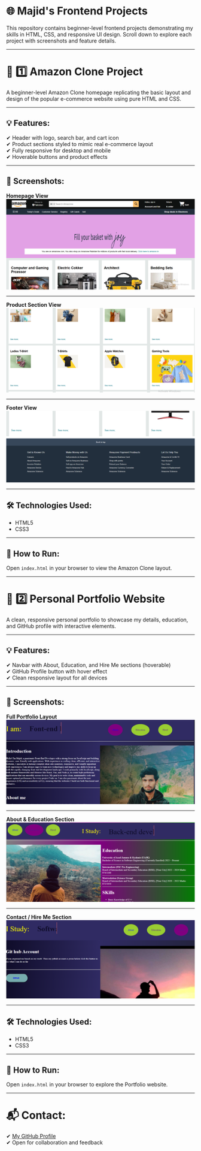 # 🌐 Majid's Frontend Projects

This repository contains beginner-level frontend projects demonstrating my skills in HTML, CSS, and responsive UI design. Scroll down to explore each project with screenshots and feature details.

---

# 🛒 1️⃣ Amazon Clone Project

A beginner-level Amazon Clone homepage replicating the basic layout and design of the popular e-commerce website using pure HTML and CSS.

---

## 💡 Features:

✔ Header with logo, search bar, and cart icon  
✔ Product sections styled to mimic real e-commerce layout  
✔ Fully responsive for desktop and mobile  
✔ Hoverable buttons and product effects  

---

## 📸 Screenshots:

**Homepage View**  
![Amazon Screenshot 1](./Images/Amazone1.png)

---

**Product Section View**  
![Amazon Screenshot 2](./Images/Amazone2.png)

---

**Footer View**  
![Amazon Screenshot 3](./Images/Amazone3.png)

---

## 🛠 Technologies Used:

- HTML5  
- CSS3  

---

## 🚀 How to Run:

Open `index.html` in your browser to view the Amazon Clone layout.

---

# 🎨 2️⃣ Personal Portfolio Website

A clean, responsive personal portfolio to showcase my details, education, and GitHub profile with interactive elements.

---

## 💡 Features:

✔ Navbar with About, Education, and Hire Me sections (hoverable)  
✔ GitHub Profile button with hover effect  
✔ Clean responsive layout for all devices  

---

## 📸 Screenshots:

**Full Portfolio Layout**  
![Portfolio Screenshot 1](./Images/Portofolio1.png)

---

**About & Education Section**  
![Portfolio Screenshot 2](./Images/Portofolio2.png)

---

**Contact / Hire Me Section**  
![Portfolio Screenshot 3](./Images/Portofolio3.png)

---

## 🛠 Technologies Used:

- HTML5  
- CSS3  

---

## 🚀 How to Run:

Open `index.html` in your browser to explore the Portfolio website.

---

# 📬 Contact:

✔ [My GitHub Profile](https://github.com/your-username)  
✔ Open for collaboration and feedback  
